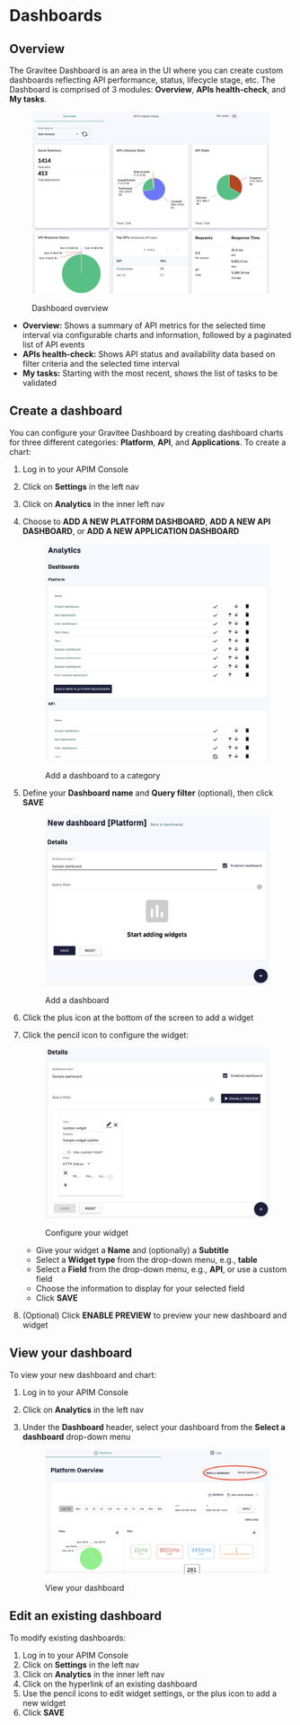 # Dashboards

## Overview <a href="#the-dashboard" id="the-dashboard"></a>

The Gravitee Dashboard is an area in the UI where you can create custom dashboards reflecting API performance, status, lifecycle stage, etc. The Dashboard is comprised of 3 modules: **Overview**, **APIs health-check**, and **My tasks**.

<figure><img src="../.gitbook/assets/dashboard_overview.png" alt=""><figcaption><p>Dashboard overview</p></figcaption></figure>

* **Overview:** Shows a summary of API metrics for the selected time interval via configurable charts and information, followed by a paginated list of API events
* **APIs health-check:** Shows API status and availability data based on filter criteria and the selected time interval
* **My tasks:** Starting with the most recent, shows the list of tasks to be validated

## Create a dashboard

You can configure your Gravitee Dashboard by creating dashboard charts for three different categories: **Platform**, **API**, and **Applications**. To create a chart:

1. Log in to your APIM Console
2. Click on **Settings** in the left nav
3. Click on **Analytics** in the inner left nav
4.  Choose to **ADD A NEW PLATFORM DASHBOARD**, **ADD A NEW API DASHBOARD**, or **ADD A NEW APPLICATION DASHBOARD**

    <figure><img src="../.gitbook/assets/dashboard_add.png" alt=""><figcaption><p>Add a dashboard to a category</p></figcaption></figure>
5.  Define your **Dashboard name** and **Query filter** (optional), then click **SAVE**

    <figure><img src="../.gitbook/assets/dashboard_create.png" alt=""><figcaption><p>Add a dashboard</p></figcaption></figure>
6. Click the plus icon at the bottom of the screen to add a widget
7.  Click the pencil icon to configure the widget:

    <figure><img src="../.gitbook/assets/dashboard_configure widget.png" alt=""><figcaption><p>Configure your widget</p></figcaption></figure>

    * Give your widget a **Name** and (optionally) a **Subtitle**
    * Select a **Widget type** from the drop-down menu, e.g., **table**
    * Select a **Field** from the drop-down menu, e.g., **API**, or use a custom field
    * Choose the information to display for your selected field
    * Click **SAVE**
8. (Optional) Click **ENABLE PREVIEW** to preview your new dashboard and widget

## View your dashboard

To view your new dashboard and chart:

1. Log in to your APIM Console
2. Click on **Analytics** in the left nav
3.  Under the **Dashboard** header, select your dashboard from the **Select a dashboard** drop-down menu

    <figure><img src="../.gitbook/assets/dashboard_view.png" alt=""><figcaption><p>View your dashboard</p></figcaption></figure>

## Edit an existing dashboard

To modify existing dashboards:

1. Log in to your APIM Console
2. Click on **Settings** in the left nav
3. Click on **Analytics** in the inner left nav
4. Click on the hyperlink of an existing dashboard
5. Use the pencil icons to edit widget settings, or the plus icon to add a new widget
6. Click **SAVE**
